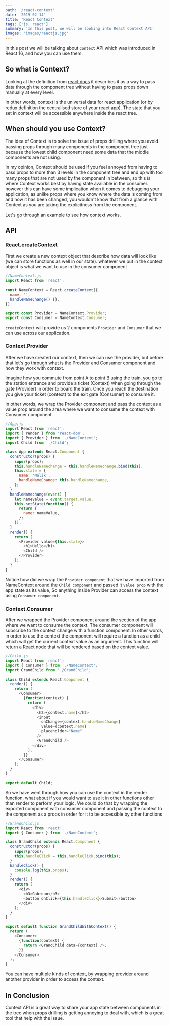 ```yaml
---
path: '/react-context'
date: '2019-02-14'
title: 'React Context'
tags: ['js, react']
summary: 'In this post, we will be looking into React Context API'
images: 'images/reactjs.jpg'
---
```


In this post we will be talking about `Context` API which was introduced in React 16, and how you can use them.

## So what is Context?

Looking at the definition from [react docs](https://reactjs.org/docs/context.html#reactcreatecontext) it describes it as a way to pass data through the component tree without having to pass props down manually at every level.

In other words, context is the universal data for react application (or by redux definition the centralised store of your react app). The state that you set in context will be accessible anywhere inside the react tree.

## When should you use Context?

The idea of Context is to solve the issue of props drilling where you avoid passing props through many components in the component tree just because the lowest child component need some data that the middle components are not using.

In my opinion, Context should be used if you feel annoyed from having to pass props to more than 3 levels in the component tree and end up with too many props that are not used by the component in between, so this is where Context works best by having state available in the consumer. however this can have some implication when it comes to debugging your application, as unlike props where you know where the data is coming from and how it has been changed, you wouldn't know that from a glance with Context as you are taking the explicitness from the component.

Let's go through an example to see how context works.

## API

### React.createContext

First we create a new context object that describe how data will look like (we can store functions as well in our state).
whatever we put in the context object is what we want to use in the consumer component

```javascript
//NameContext.js
import React from 'react';

const NameContext = React.createContext({
  name: '',
  handleNameChange() {},
});

export const Provider = NameContext.Provider;
export const Consumer = NameContext.Consumer;
```

`createContext` will provide us 2 components `Provider` and `Consumer` that we can use across our application.

### Context.Provider

After we have created our context, then we can use the provider, but before that let's go through what is the Provider and Consumer component and how they work with context.

Imagine how you commute from point A to point B using the train, you go to the station entrance and provide a ticket (Context) when going through the gate (Provider) in order to board the train. Once you reach the destination you give your ticket (context) to the exit gate (Consumer) to consume it.

In other words, we wrap the Provider component and pass the context as a value prop around the area where we want to consume the context with Consumer component

```javascript
//App.js
import React from 'react';
import { render } from 'react-dom';
import { Provider } from './NameContext';
import Child from './Child';

class App extends React.Component {
  constructor(props) {
    super(props);
    this.handleNamechange = this.handleNamechange.bind(this);
    this.state = {
      name: 'Malik',
      handleNameChange: this.handleNamechange,
    };
  }
  handleNamechange(event) {
    let nameValue = event.target.value;
    this.setState(function() {
      return {
        name: nameValue,
      };
    });
  }
  render() {
    return (
      <Provider value={this.state}>
        <h1>Hello</h1>
        <Child />
      </Provider>
    );
  }
}
```

Notice how did we wrap the `Provider component` that we have imported from NameContext around the `Child component` and passed it `value prop` with the app state as its value, So anything inside Provider can access the context using `Consumer component`.

### Context.Consumer

After we wrapped the Provider component around the section of the app where we want to consume the context. The consumer component will subscribe to the context change with a function component. In other words, in order to use the context the component will require a function as a child which will get the current context value as an argument. This function will return a React node that will be rendered based on the context value.

```javascript
//Child.js
import React from 'react';
import { Consumer } from './NameContext';
import GrandChild from './GrandChild';

class Child extends React.Component {
  render() {
    return (
      <Consumer>
        {function(context) {
          return (
            <div>
              <h2>{context.name}</h2>
              <input
                onChange={context.handleNameChange}
                value={context.name}
                placeholder="Name"
              />
              <GrandChild />
            </div>
          );
        }}
      </Consumer>
    );
  }
}

export default Child;
```

So we have went through how you can use the context in the render function, what about if you would want to use it in other functions other than render to perform your logic. We could do that by wrapping the exported component with consumer component and passing the context to the component as a props in order for it to be accessible by other functions

```javascript
//GrandChild.js
import React from 'react';
import { Consumer } from './NameContext';

class GrandChild extends React.Component {
  constructor(props) {
    super(props);
    this.handleClick = this.handleClick.bind(this);
  }
  handleClick() {
    console.log(this.props);
  }
  render() {
    return (
      <div>
        <h3>Gabroun</h3>
        <button onClick={this.handleClick}>Submit</button>
      </div>
    );
  }
}

export default function GrandChildWithContext() {
  return (
    <Consumer>
      {function(context) {
        return <GrandChild data={context} />;
      }}
    </Consumer>
  );
}
```

You can have multiple kinds of context, by wrapping provider around another provider in order to access the context.

## In Conclusion

Context API is a great way to share your app state between components in the tree when props drilling is getting annoying to deal with, which is a great tool that help with the issue.
